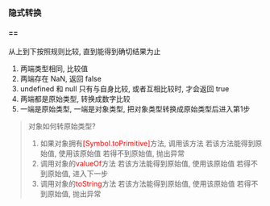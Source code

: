 ### 隐式转换

#### ==

从上到下按照规则比较, 直到能得到确切结果为止

1. 两端类型相同, 比较值
2. 两端存在 NaN, 返回 false
3. undefined 和 null 只有与自身比较, 或者互相比较时, 才会返回 true
4. 两端都是原始类型, 转换成数字比较
5. 一端是原始类型, 一端是对象类型, 把对象类型转换成原始类型后进入第1步

> 对象如何转原始类型?
> 
> 1. 如果对象拥有<span style="color: red;">[Symbol.toPrimitive]</span>方法, 调用该方法
若该方法能得到原始值, 使用该原始值
若得不到原始值, 抛出异常
> 2. 调用对象的<span style="color: red;">valueOf</span>方法
若该方法能得到原始值, 使用该原始值
若得不到原始值, 进入下一步
> 3. 调用对象的<span style="color: red;">toString</span>方法
若该方法能得到原始值, 使用该原始值
若得不到原始值, 抛出异常
